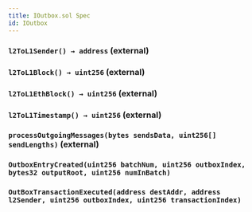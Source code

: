```yaml
---
title: IOutbox.sol Spec
id: IOutbox
---
```


### `l2ToL1Sender() → address` (external)

### `l2ToL1Block() → uint256` (external)

### `l2ToL1EthBlock() → uint256` (external)

### `l2ToL1Timestamp() → uint256` (external)

### `processOutgoingMessages(bytes sendsData, uint256[] sendLengths)` (external)

### `OutboxEntryCreated(uint256 batchNum, uint256 outboxIndex, bytes32 outputRoot, uint256 numInBatch)`

### `OutBoxTransactionExecuted(address destAddr, address l2Sender, uint256 outboxIndex, uint256 transactionIndex)`
